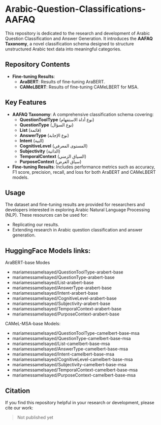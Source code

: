 # Arabic-Question-Classifications-AAFAQ

This repository is dedicated to the research and development of Arabic Question Classification and Answer Generation. It introduces the **AAFAQ Taxonomy**, a novel classification schema designed to structure unstructured Arabic text data into meaningful categories.

## Repository Contents

- **Fine-tuning Results**:
  - **AraBERT**: Results of fine-tuning AraBERT.
  - **CAMeLBERT**: Results of fine-tuning CAMeLBERT for MSA.

## Key Features

- **AAFAQ Taxonomy**: A comprehensive classification schema covering:
  - **QuestionToolType** (نوع أداة الاستفهام)
  - **QuestionType** (نوع السؤال)
  - **List** (قائمة)
  - **AnswerType** (نوع الإجابة)
  - **Intent** (النية)
  - **CognitiveLevel** (المستوى المعرفي)
  - **Subjectivity** (الذاتية)
  - **TemporalContext** (السياق الزمني)
  - **PurposeContext** (سياق الغرض)
- **Fine-tuning Results**: Includes performance metrics such as accuracy, F1 score, precision, recall, and loss for both AraBERT and CAMeLBERT models.

## Usage

The dataset and fine-tuning results are provided for researchers and developers interested in exploring Arabic Natural Language Processing (NLP). These resources can be used for:
- Replicating our results.
- Extending research in Arabic question classification and answer generation.

## HuggingFace Models links:
AraBERT-base Modes
- mariamessamelsayed/QuestionToolType-arabert-base
- mariamessamelsayed/QuestionType-arabert-base
- mariamessamelsayed/List-arabert-base
- mariamessamelsayed/AnswerType-arabert-base
- mariamessamelsayed/Intent-arabert-base
- mariamessamelsayed/CognitiveLevel-arabert-base
- mariamessamelsayed/Subjectivity-arabert-base
- mariamessamelsayed/TemporalContext-arabert-base
- mariamessamelsayed/PurposeContext-arabert-base

CAMeL-MSA-base Models:
- mariamessamelsayed/QuestionToolType-camelbert-base-msa
- mariamessamelsayed/QuestionType-camelbert-base-msa
- mariamessamelsayed/List-camelbert-base-msa
- mariamessamelsayed/AnswerType-camelbert-base-msa
- mariamessamelsayed/Intent-camelbert-base-msa
- mariamessamelsayed/CognitiveLevel-camelbert-base-msa
- mariamessamelsayed/Subjectivity-camelbert-base-msa
- mariamessamelsayed/TemporalContext-camelbert-base-msa
- mariamessamelsayed/PurposeContext-camelbert-base-msa

## Citation

If you find this repository helpful in your research or development, please cite our work:

> Not published yet
